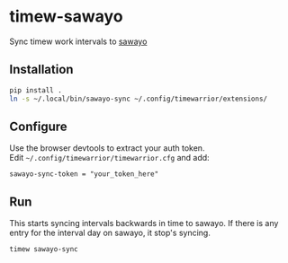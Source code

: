 # timew-sawayo

Sync timew work intervals to [sawayo](https://sawayo.de)

## Installation
```bash
pip install .
ln -s ~/.local/bin/sawayo-sync ~/.config/timewarrior/extensions/
```

## Configure
Use the browser devtools to extract your auth token.  
Edit `~/.config/timewarrior/timewarrior.cfg` and add:
```
sawayo-sync-token = "your_token_here"
```

## Run
This starts syncing intervals backwards in time to sawayo. 
If there is any entry for the interval day on sawayo, it stop's syncing.
```bash
timew sawayo-sync
```
